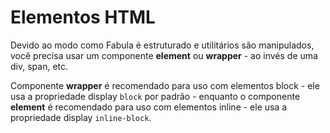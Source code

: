 # Elementos HTML

Devido ao modo como Fabula é estruturado e utilitários são manipulados, você precisa usar um componente **element** ou **wrapper** - ao invés de uma div, span, etc.

Componente **wrapper** é recomendado para uso com elementos block - ele usa a propriedade display `block` por padrão - enquanto o componente **element** é recomendado para uso com elementos inline - ele usa a propriedade display `inline-block`.